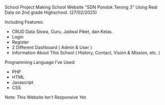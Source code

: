 School Project Making School Website "SDN Pondok Terong 3" Using Real Data on 2nd grade Highschool. (27/02/2025)

Including Features:
 - CRUD Data Siswa, Guru, Jadwal Piket, dan Kelas.
 - Login 
 - Register
 - 2 Different Dashboard ( Admin & User )
 - Information About This School ( History, Contact, Vision & Mission, etc. )

 Programming Language I've Used: 
 - PHP
 - HTML
 - Javascript
 - CSS

Note: This Website Isn't Responsive Yet.
